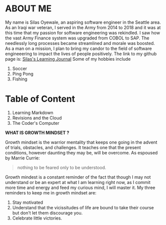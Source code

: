                      
# ABOUT ME #
My name is Silas Oyewale, an aspiring software engineer in the Seattle area. As an Iraqi war veteran, I served in the Army from 2014 to 2018 and it was at this time that my passion for software engineering was rekindled. I saw how the vast Army Finance system was upgraded from COBOL to SAP. The needlessly long processes became streamlined and morale was boosted. As a man on a mission, I plan to bring my candor to the field of software engineeering to impact the lives of people positively. 
The link to my github page is: [Silas's Learning Journal](https://github.com/silasoyewale10)
Some of my hobbies include 
1. Soccer
2. Ping Pong
3. Fishing

# Table of Content #
1. Learning Markdown
2. Revisions and the Cloud
3. The Coder's Computer

**WHAT IS GROWTH MINDSET ?**

Growth mindset is the warrior mentality that keeps one going in the advent of trials, obstacles, and challenges. It teaches one that the present conditions, however daunting they may be, will be overcome. As espoused by Marrie Currie:
>nothing to be feared only to be understood. 

Growth mindest is a constant reminder of the fact that though I may not understand or be an expert at what I am learning right now, as I commit more time and energy and feed my curious mind, I will master it.
My three reminders to keep me in growth mindset are:
1. Stay motivated
2. Understand that the vicissitudes of life are bound to take their course but don't let them discourage you. 
3. Celebrate little victories. 


